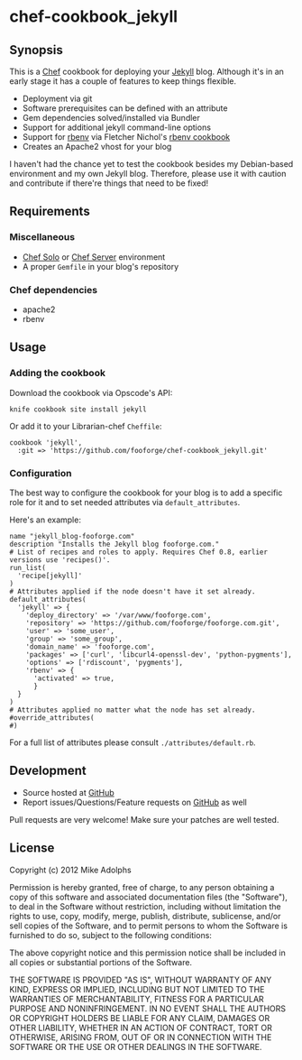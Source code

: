 # chef-cookbook_jekyll

## Synopsis

This is a [Chef](http://www.opscode.com/chef) cookbook for deploying your [Jekyll](https://github.com/mojombo/jekyll) blog. Although it's in an early stage it has a couple of features to keep things flexible.

* Deployment via git
* Software prerequisites can be defined with an attribute
* Gem dependencies solved/installed via Bundler
* Support for additional jekyll command-line options
* Support for [rbenv](https://github.com/sstephenson/rbenv) via Fletcher Nichol's [rbenv cookbook](http://fnichol.github.com/chef-rbenv)
* Creates an Apache2 vhost for your blog

I haven't had the chance yet to test the cookbook besides my Debian-based environment and my own Jekyll blog. Therefore, please use it with caution and contribute if there're things that need to be fixed!

## Requirements

### Miscellaneous

* [Chef Solo](http://wiki.opscode.com/display/chef/Chef+Solo) or [Chef Server](http://wiki.opscode.com/display/chef/Chef+Server) environment
* A proper `Gemfile` in your blog's repository

### Chef dependencies

* apache2
* rbenv

## Usage

### Adding the cookbook

Download the cookbook via Opscode's API:

    knife cookbook site install jekyll

Or add it to your Librarian-chef `Cheffile`:

    cookbook 'jekyll',
      :git => 'https://github.com/fooforge/chef-cookbook_jekyll.git'

### Configuration

The best way to configure the cookbook for your blog is to add a specific role for it and to set needed attributes via `default_attributes`.

Here's an example:

    name "jekyll_blog-fooforge.com"
    description "Installs the Jekyll blog fooforge.com."
    # List of recipes and roles to apply. Requires Chef 0.8, earlier versions use 'recipes()'.
    run_list(
      'recipe[jekyll]'
    )
    # Attributes applied if the node doesn't have it set already.
    default_attributes(
      'jekyll' => {
        'deploy_directory' => '/var/www/fooforge.com',
        'repository' => 'https://github.com/fooforge/fooforge.com.git',
        'user' => 'some_user',
        'group' => 'some_group',
        'domain_name' => 'fooforge.com',
        'packages' => ['curl', 'libcurl4-openssl-dev', 'python-pygments'],
        'options' => ['rdiscount', 'pygments'],
        'rbenv' => {
          'activated' => true,
          }
      }
    )
    # Attributes applied no matter what the node has set already.
    #override_attributes(
    #)

For a full list of attributes please consult `./attributes/default.rb`.

## Development

* Source hosted at [GitHub](https://github.com/fooforge/chef-cookbook_jekyll)
* Report issues/Questions/Feature requests on [GitHub](https://github.com/fooforge/chef-cookbook_jekyll/issues) as well

Pull requests are very welcome! Make sure your patches are well tested.

## License

Copyright (c) 2012 Mike Adolphs

Permission is hereby granted, free of charge, to any person obtaining
a copy of this software and associated documentation files (the
"Software"), to deal in the Software without restriction, including
without limitation the rights to use, copy, modify, merge, publish,
distribute, sublicense, and/or sell copies of the Software, and to
permit persons to whom the Software is furnished to do so, subject to
the following conditions:

The above copyright notice and this permission notice shall be
included in all copies or substantial portions of the Software.

THE SOFTWARE IS PROVIDED "AS IS", WITHOUT WARRANTY OF ANY KIND,
EXPRESS OR IMPLIED, INCLUDING BUT NOT LIMITED TO THE WARRANTIES OF
MERCHANTABILITY, FITNESS FOR A PARTICULAR PURPOSE AND
NONINFRINGEMENT. IN NO EVENT SHALL THE AUTHORS OR COPYRIGHT HOLDERS BE
LIABLE FOR ANY CLAIM, DAMAGES OR OTHER LIABILITY, WHETHER IN AN ACTION
OF CONTRACT, TORT OR OTHERWISE, ARISING FROM, OUT OF OR IN CONNECTION
WITH THE SOFTWARE OR THE USE OR OTHER DEALINGS IN THE SOFTWARE.